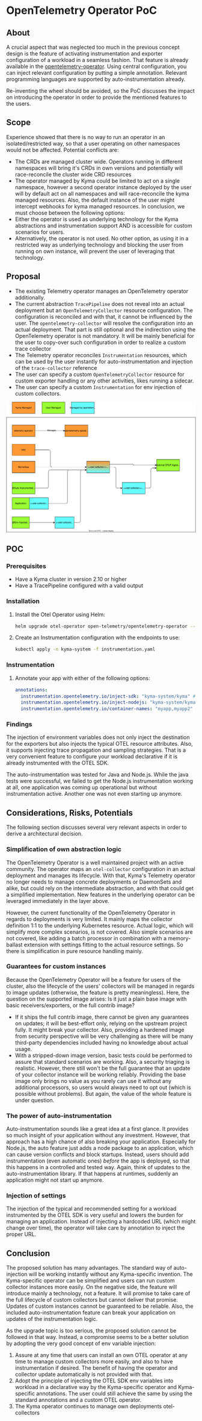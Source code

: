 # OpenTelemetry Operator PoC

## About
A crucial aspect that was neglected too much in the previous concept design is the feature of activating instrumentation and exporter configuration of a workload in a seamless fashion. That feature is already available in the [opentelemetry-operator](https://github.com/open-telemetry/opentelemetry-operator#opentelemetry-auto-instrumentation-injection). Using central configuration, you can inject relevant configuration by putting a simple annotation. Relevant programming languages are supported by auto-instrumentation already.

Re-inventing the wheel should be avoided, so the PoC discusses the impact on introducing the operator in order to provide the mentioned features to the users.

## Scope
Experience showed that there is no way to run an operator in an isolated/restricted way, so that a user operating on other namespaces would not be affected. Potential conflicts are:
- The CRDs are managed cluster wide. Operators running in different namespaces will bring it's CRDs in own versions and potentially will race-reconcile the cluster wide CRD resources
- The operator managed by Kyma could be limited to act on a single namespace, however a second operator instance deployed by the user will by default act on all namespaces and will race-reconcile the kyma managed resources. Also, the default instance of the user might intercept webhooks for kyma managed resources.
In conclusion, we must choose between the following options:
- Either the operator is used as underlying technology for the Kyma abstractions and instrumentation support AND is accessible for custom scenarios for users.
- Alternatively, the operator is not used. No other option, as using it in a restricted way as underlying technology and blocking the user from running on own instance, will prevent the user of leveraging that technology.

## Proposal

- The existing Telemetry operator manages an OpenTelemetry operator additionally.
- The current abstraction `TracePipeline` does not reveal into an actual deployment but an `OpenTelemetryCollector` resource configuration. The configuration is reconciled and with that, it cannot be influenced by the user. The `opentelemetry-collector` will resolve the configuration into an actual deployment. That part is still optional and the indirection using the OpenTelemetry operator is not mandatory. It will be mainly beneficial for the user to copy-over such configuration in order to realize a custom trace collector
- The Telemetry operator reconciles `Instrumentation` resources, which can be used by the user instantly for auto-instrumentation and injection of the `trace-collector` reference
- The user can specify a custom `OpenTelemetryCollector` resource for custom exporter handling or any other activities, likes running a sidecar.
- The user can specify a custom `Instrumentation` for env injection of custom collectors.

![Architecture](./assets/architecture.drawio.svg)

## POC

### Prerequisites
- Have a Kyma cluster in version 2.10 or higher
- Have a TracePipeline configured with a valid output


### Installation
1. Install the Otel Operator using Helm:

   ```bash
   helm upgrade otel-operator open-telemetry/opentelemetry-operator --version 0.21.1 --install --namespace kyma-system -f otel-operator-values.yaml
   ```

1. Create an Instrumentation configuration with the endpoints to use:
   ```bash
   kubectl apply -n kyma-system -f instrumentation.yaml
   ```

### Instrumentation
1. Annotate your app with either of the following options:
   ```yaml
   annotations:
     instrumentation.opentelemetry.io/inject-sdk: "kyma-system/kyma" #to inject env variables only
     instrumentation.opentelemetry.io/inject-nodejs: "kyma-system/kyma" #to inject env variables and nodejs instrumentation library
     instrumentation.opentelemetry.io/container-names: "myapp,myapp2" #to inject env variables and javaagent
   ```

### Findings

The injection of environment variables does not only inject the destination for the exporters but also injects the typical OTEL resource attributes. Also, it supports injecting trace propagation and sampling strategies. That is a very convenient feature to configure your workload declarative if it is already instrumented with the OTEL SDK.

The auto-instrumentation was tested for Java and Node.js. While the java tests were successful, we failed to get the Node.js instrumentation working at all, one application was coming up operational but without instrumentation active. Another one was not even starting up anymore.

## Considerations, Risks, Potentials

The following section discusses several very relevant aspects in order to derive a architectural decision.

### Simplification of own abstraction logic

The OpenTelemetry Operator is a well maintained project with an active community. The operator maps an `otel-collector` configuration in an actual deployment and manages its lifecycle. With that, Kyma's Telemetry operator no longer needs to manage concrete deployments or DaemonSets and alike, but could rely on the intermediate abstraction, and with that could get a simplified implementation. New features in the underlying operator can be leveraged immediately in the layer above.

However, the current functionality of the OpenTelemetry Operator in regards to deployments is very limited. It mainly maps the collector definition 1:1 to the underlying Kubernetes resource. Actual logic, which will simplify more complex scenarios, is not covered. Also simple scenarios are not covered, like adding a batch processor in combination with a memory-ballast extension with settings fitting to the actual resource settings. So there is simplification in pure resource handling mainly.

### Guarantees for custom instances

Because the OpenTelemetry Operator will be a feature for users of the cluster, also the lifecycle of the users' collectors will be managed in regards to image updates (otherwise, the feature is pretty meaningless). Here, the question on the supported image arises: 
Is it just a plain base image with basic receivers/exporters, or the full contrib image?
- If it ships the full contrib image, there cannot be given any guarantees on updates; it will be best-effort only, relying on the upstream project fully. It might break your collector. Also, providing a hardened image from security perspective will be very challenging as there will be many third-party dependencies included having no knowledge about actual usage.
- With a stripped-down image version, basic tests could be performed to assure that standard scenarios are working. Also, a security triaging is realistic. However, there still won't be the full guarantee that an update of your collector instance will be working reliably.
Providing the base image only brings no value as you rarely can use it without any additional processors, so users would always need to opt out (which is possible without problems). But again, the value of the whole feature is under question.

### The power of auto-instrumentation

Auto-instrumentation sounds like a great idea at a first glance. It provides so much insight of your application without any investment. However, that approach has a high chance of also breaking your application. Especially for Node.js, the auto feature just adds a node package to an application, which can cause version conflicts and block startups.
Instead, users should add instrumentation (even automatic ones) _before_ the app is deployed, so that this happens in a controlled and tested way. Again, think of updates to the auto-instrumentation library. If that happens at runtimes, suddenly an application might not start up anymore.

### Injection of settings

The injection of the typical and recommended setting for a workload instrumented by the OTEL SDK is very useful and lowers the burden for managing an application. Instead of injecting a hardcoded URL (which might change over time), the operator will take care by annotation to inject the proper URL.

## Conclusion

The proposed solution has many advantages. The standard way of auto-injection will be working instantly without any Kyma-specific invention. The Kyma-specific operator can be simplified and users can run custom collector instances more easily.
On the negative side, the feature will introduce mainly a technology, not a feature. It will promise to take care of the full lifecycle of custom collectors but cannot deliver that promise. Updates of custom instances cannot be guaranteed to be reliable. Also, the included auto-instrumentation feature can break your application on updates of the instrumentation logic.

As the upgrade topic is too serious, the proposed solution cannot be followed in that way. Instead, a compromise seems to be a better solution by adopting the very good concept of env variable injection:
1. Assure at any time that users can install an own OTEL operator at any time to manage custom collectors more easily, and also to have instrumentation if desired. The benefit of having the operator and collector update automatically is not provided with that.
1. Adopt the principle of injecting the OTEL SDK env variables into workload in a declarative way by the Kyma-specific operator and Kyma-specific annotations. The user could still achieve the same by using the standard annotations and a custom OTEL operator.
1. The Kyma operator continues to manage own deployments otel-collectors
